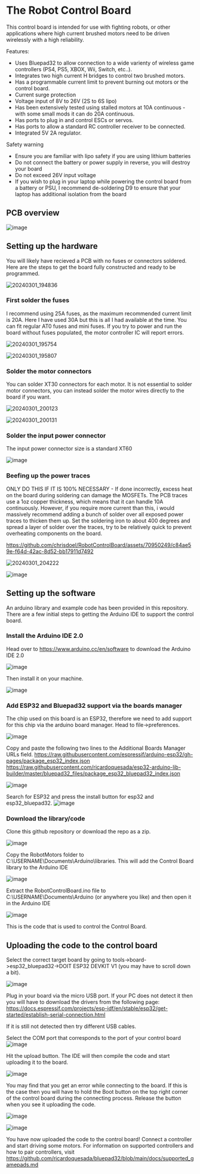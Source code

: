 # The Robot Control Board
This control board is intended for use with fighting robots, or other applications where high current brushed motors need to be driven wirelessly with a high reliability.

Features:
- Uses Bluepad32 to allow connection to a wide varienty of wireless game controllers (PS4, PS5, XBOX, Wii, Switch, etc..).
- Integrates two high current H bridges to control two brushed motors.
- Has a programmable current limit to prevent burning out motors or the control board.
- Current surge protection
- Voltage input of 8V to 26V (2S to 6S lipo)
- Has been extensively tested using stalled motors at 10A continuous - with some small mods it can do 20A continuous.
- Has ports to plug in and control ESCs or servos.
- Has ports to allow a standard RC controller receiver to be connected.
- Integrated 5V 2A regulator.

Safety warning
- Ensure you are familiar with lipo safety if you are using lithium batteries
- Do not connect the battery or power supply in reverse, you will destroy your board
- Do not exceed 26V input voltage
- If you wish to plug in your laptop while powering the control board from a battery or PSU, I recommend de-soldering D9 to ensure that your laptop has additional isolation from the board

## PCB overview
![image](https://github.com/chrisdoel/RobotControlBoard/assets/70950249/63dbf7ff-a471-4055-8c4e-d58655e2e8d9)

## Setting up the hardware
You will likely have recieved a PCB with no fuses or connectors soldered. Here are the steps to get the board fully constructed and ready to be programmed.

![20240301_194836](https://github.com/chrisdoel/RobotControlBoard/assets/70950249/4548a741-5fc7-4d4d-ba67-d56997ffe42e)

### First solder the fuses
I recommend using 25A fuses, as the maximum recommended current limit is 20A.
Here I have used 30A but this is all I had available at the time.
You can fit regular AT0 fuses and mini fuses.
If you try to power and run the board without fuses populated, the motor controller IC will report errors.

![20240301_195754](https://github.com/chrisdoel/RobotControlBoard/assets/70950249/8c336ac8-50c2-40e9-a44f-42d08409599a)

![20240301_195807](https://github.com/chrisdoel/RobotControlBoard/assets/70950249/1859b073-e129-4952-afe9-8b61196faf04)


### Solder the motor connectors
You can solder XT30 connectors for each motor.
It is not essential to solder motor connectors, you can instead solder the motor wires directly to the board if you want.

![20240301_200123](https://github.com/chrisdoel/RobotControlBoard/assets/70950249/f586a1dc-a1ba-4dfe-bfd2-f6dce86c58f9)

![20240301_200131](https://github.com/chrisdoel/RobotControlBoard/assets/70950249/f58992bf-caa0-4fbb-8f5f-371a3043fd39)

### Solder the input power connector
The input power connector size is a standard XT60

![image](https://github.com/chrisdoel/RobotControlBoard/assets/70950249/2a19109f-7689-4c37-8637-5e8946404135)


### Beefing up the power traces
ONLY DO THIS IF IT IS 100% NECESSARY - If done incorrectly, excess heat on the board during soldering can damage the MOSFETs.
The PCB traces use a 1oz copper thickness, which means that it can handle 10A continuously. However, if you require more current than this, i would massively recommend adding a bunch of solder over all exposed power traces to thicken them up.
Set the soldering iron to about 400 degrees and spread a layer of solder over the traces, try to be relatively quick to prevent overheating components on the board.

https://github.com/chrisdoel/RobotControlBoard/assets/70950249/c84ae59e-f64d-42ac-8d52-bb17911d7492

![20240301_204222](https://github.com/chrisdoel/RobotControlBoard/assets/70950249/078098b1-5f4f-4eb7-a612-0a27ff850def)

![image](https://github.com/chrisdoel/RobotControlBoard/assets/70950249/580665cc-3a7f-4102-a318-912b4b457ddc)


## Setting up the software
An arduino library and example code has been provided in this repository. There are a few initial steps to getting the Arduino IDE to support the control board.

### Install the Arduino IDE 2.0
Head over to https://www.arduino.cc/en/software to download the Arduino IDE 2.0

![image](https://github.com/chrisdoel/RobotControlBoard/assets/70950249/99cd5a1c-760d-4391-a930-e8107dc934d1)

Then install it on your machine.

![image](https://github.com/chrisdoel/RobotControlBoard/assets/70950249/cff76ad1-2a97-4e35-848c-1dba60f938b9)

### Add ESP32 and Bluepad32 support via the boards manager
The chip used on this board is an ESP32, therefore we need to add support for this chip via the arduino board manager.
Head to file->preferences.

![image](https://github.com/chrisdoel/RobotControlBoard/assets/70950249/0e889e2c-7efc-4666-bd14-fbd34571e05c)

Copy and paste the following two lines to the Additional Boards Manager URLs field.
https://raw.githubusercontent.com/espressif/arduino-esp32/gh-pages/package_esp32_index.json
https://raw.githubusercontent.com/ricardoquesada/esp32-arduino-lib-builder/master/bluepad32_files/package_esp32_bluepad32_index.json

![image](https://github.com/chrisdoel/RobotControlBoard/assets/70950249/b95b3e9b-1c7c-456e-8231-1295a47ac43a)

Search for ESP32 and press the install button for esp32 and esp32_bluepad32.
![image](https://github.com/chrisdoel/RobotControlBoard/assets/70950249/8422713e-a1a6-4b66-aa61-0f2f474ba2c6)


### Download the library/code
Clone this github repository or download the repo as a zip.

![image](https://github.com/chrisdoel/RobotControlBoard/assets/70950249/993626e1-a75c-4aca-8c3a-a3eb2f23feed)

Copy the RobotMotors folder to C:\USERNAME\Documents\Arduino\libraries. This will add the Control Board library to the Arduino IDE

![image](https://github.com/chrisdoel/RobotControlBoard/assets/70950249/cfce2566-1dcf-49cd-8b29-c7cd66041f8d)

Extract the RobotControlBoard.ino file to C:\USERNAME\Documents\Arduino (or anywhere you like) and then open it in the Arduino IDE

![image](https://github.com/chrisdoel/RobotControlBoard/assets/70950249/3362a868-1fff-4a2f-9d7d-ff38e5854530)

This is the code that is used to control the Control Board.

## Uploading the code to the control board

Select the correct target board by going to tools->board->esp32_bluepad32->DOIT ESP32 DEVKIT V1 (you may have to scroll down a bit).

![image](https://github.com/chrisdoel/RobotControlBoard/assets/70950249/77eb5613-0b28-4a2e-ba8d-b92461c0a74c)

Plug in your board via the micro USB port. If your PC does not detect it then you will have to download the drivers from the following page:
https://docs.espressif.com/projects/esp-idf/en/stable/esp32/get-started/establish-serial-connection.html

If it is still not detected then try different USB cables.

Select the COM port that corresponds to the port of your control board
![image](https://github.com/chrisdoel/RobotControlBoard/assets/70950249/3a466e08-c685-4941-9a22-537931b6780c)

Hit the upload button. The IDE will then compile the code and start uploading it to the board.

![image](https://github.com/chrisdoel/RobotControlBoard/assets/70950249/81274514-d63f-425a-9c68-5efcf2e70cd6)

You may find that you get an error while connecting to the board. If this is the case then you will have to hold the Boot button on the top right corner of the control board during the connecting process. Release the button when you see it uploading the code.

![image](https://github.com/chrisdoel/RobotControlBoard/assets/70950249/76faad29-29f8-416e-a037-282b99bbdefb)

![image](https://github.com/chrisdoel/RobotControlBoard/assets/70950249/1acda865-ebcf-4fe6-9e5c-e8e6501e8803)

You have now uploaded the code to the control board!
Connect a controller and start driving some motors.
For information on supported controllers and how to pair controllers, visit https://github.com/ricardoquesada/bluepad32/blob/main/docs/supported_gamepads.md




